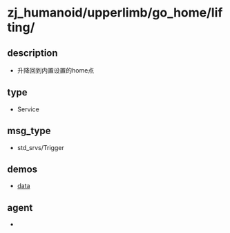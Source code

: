 
# zj_humanoid/upperlimb/go_home/lifting/

## description
- 升降回到内置设置的home点


## type
- Service

## msg_type
- std_srvs/Trigger

## demos
- [data](./data.yaml)


## agent
- 


